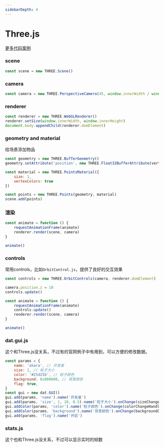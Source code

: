 ```yaml
---
sidebarDepth: 4
---
```


# Three.js

[更多代码案例](https://github.com/adong1996/PointsCloud)

### scene

``` js
const scene = new THREE.Scene()
```

### camera

``` js
const camera = new THREE.PerspectiveCamera(45, window.innerWidth / window.innerHeight, 0.1, 2000)
```

### renderer

``` js
const renderer = new THREE.WebGLRenderer()
renderer.setSize(window.innerWidth, window.innerHeight)
document.body.appendChild(renderer.domElement)
```

### geometry and material

给场景添加物品

``` js
const geometry = new THREE.BufferGeometry()
geometry.setAttribute('position', new THREE.Float32BufferAttribute(vertices, 3))

const material = new THREE.PointsMaterial({
    size: 1,
    vertexColors: true
})

const points = new THREE.Points(geometry, material)
scene.add(points)
```

### 渲染

``` js
const animate = function () {
    requestAnimationFrame(animate)
    renderer.render(scene, camera)
}

animate()
```

### controls

常用controls，比如`OrbitControl.js`，提供了良好的交互效果

``` js
const controls = new THREE.OrbitControls(camera, renderer.domElement)

camera.position.z = 10
controls.update()

const animate = function () {
    requestAnimationFrame(animate)
    controls.update()
    renderer.render(scene, camera)
}

animate()
```

### dat.gui.js

这个和Three.js没关系，不过有的官网例子中有用到，可以方便的修改数据。

``` js
const params = {
    name: 'akara', // 开发者
    size: 1, // 粒子大小
    color: '#25d25b', // 粒子颜色
    background: 0x000000, // 背景颜色
    flag: true,
}
const gui = new dat.GUI()
gui.add(params, 'name').name('开发者')
gui.add(params, 'size', 1, 10, 0.5).name('粒子大小').onChange(sizeChangeHandler)
gui.addColor(params, 'color').name('粒子颜色').onChange(colorChangeHandler)
gui.addColor(params, 'background').name('背景颜色').onChange(backgroundChangeHandler)
gui.add(params, 'flag').name('开启')
```

### stats.js

这个也和Three.js没关系，不过可以显示实时的帧数









